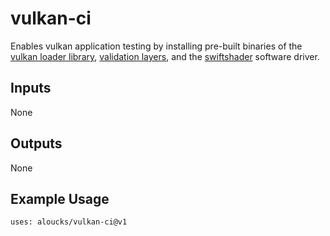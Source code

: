 # vulkan-ci

Enables vulkan application testing by installing pre-built binaries of the [vulkan loader library], 
[validation layers], and the [swiftshader] software driver.

[vulkan loader library]: https://github.com/KhronosGroup/Vulkan-Loader
[validation layers]: https://github.com/KhronosGroup/Vulkan-ValidationLayers
[swiftshader]: https://github.com/google/swiftshader

## Inputs

None

## Outputs

None

## Example Usage

    uses: aloucks/vulkan-ci@v1
